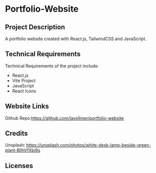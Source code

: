 # Portfolio-Website

## Project Description

A portfolio website created with React.js, TailwindCSS and JavaScript.

## Technical Requirements

Technical Requirements of the project include:

- React.js
- Vite Project
- JavaScript
- React Icons

## Website Links

Github Repo:https://github.com/lavollmer/portfolio-website

## Credits

Unsplash: https://unsplash.com/photos/white-desk-lamp-beside-green-plant-BlIhVfXbi9s

## Licenses
